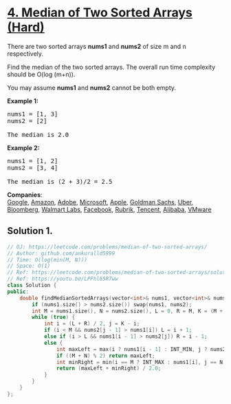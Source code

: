 # [4. Median of Two Sorted Arrays (Hard)](https://leetcode.com/problems/median-of-two-sorted-arrays/)

<p>There are two sorted arrays <b>nums1</b> and <b>nums2</b> of size m and n respectively.</p>

<p>Find the median of the two sorted arrays. The overall run time complexity should be O(log (m+n)).</p>

<p>You may assume <strong>nums1</strong> and <strong>nums2</strong>&nbsp;cannot be both empty.</p>

<p><b>Example 1:</b></p>

<pre>nums1 = [1, 3]
nums2 = [2]

The median is 2.0
</pre>

<p><b>Example 2:</b></p>

<pre>nums1 = [1, 2]
nums2 = [3, 4]

The median is (2 + 3)/2 = 2.5
</pre>


**Companies**:  
[Google](https://leetcode.com/company/google), [Amazon](https://leetcode.com/company/amazon), [Adobe](https://leetcode.com/company/adobe), [Microsoft](https://leetcode.com/company/microsoft), [Apple](https://leetcode.com/company/apple), [Goldman Sachs](https://leetcode.com/company/goldman-sachs), [Uber](https://leetcode.com/company/uber), [Bloomberg](https://leetcode.com/company/bloomberg), [Walmart Labs](https://leetcode.com/company/walmart-labs), [Facebook](https://leetcode.com/company/facebook), [Rubrik](https://leetcode.com/company/rubrik), [Tencent](https://leetcode.com/company/tencent), [Alibaba](https://leetcode.com/company/alibaba), [VMware](https://leetcode.com/company/vmware)

## Solution 1.

```cpp
// OJ: https://leetcode.com/problems/median-of-two-sorted-arrays/
// Author: github.com/ankuralld5999
// Time: O(log(min(M, N)))
// Space: O(1)
// Ref: https://leetcode.com/problems/median-of-two-sorted-arrays/solution/
// Ref: https://youtu.be/LPFhl65R7ww
class Solution {
public:
    double findMedianSortedArrays(vector<int>& nums1, vector<int>& nums2) {
        if (nums1.size() > nums2.size()) swap(nums1, nums2);
        int M = nums1.size(), N = nums2.size(), L = 0, R = M, K = (M + N + 1) / 2;
        while (true) {
            int i = (L + R) / 2, j = K - i;
            if (i < M && nums2[j - 1] > nums1[i]) L = i + 1;
            else if (i > L && nums1[i - 1] > nums2[j]) R = i - 1;
            else {
                int maxLeft = max(i ? nums1[i - 1] : INT_MIN, j ? nums2[j - 1] : INT_MIN);
                if ((M + N) % 2) return maxLeft;
                int minRight = min(i == M ? INT_MAX : nums1[i], j == N ? INT_MAX : nums2[j]);
                return (maxLeft + minRight) / 2.0;
            }
        }
    }
};
```
